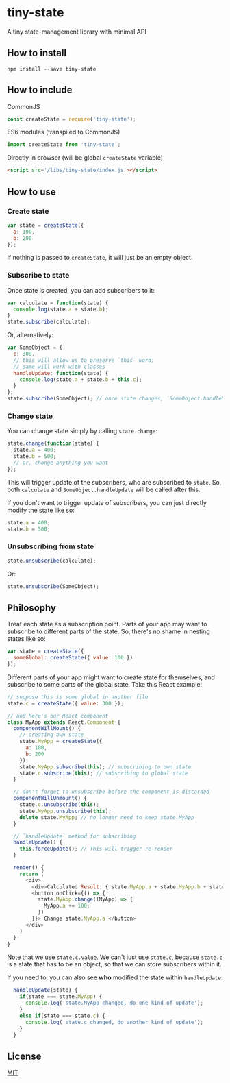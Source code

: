 # tiny-state

A tiny state-management library with minimal API

## How to install

`npm install --save tiny-state`

## How to include

CommonJS

```javascript
const createState = require('tiny-state');
```

ES6 modules (transpiled to CommonJS)

```javascript
import createState from 'tiny-state';
```

Directly in browser (will be global `createState` variable)

```html
<script src='/libs/tiny-state/index.js'></script>
```

## How to use

### Create state

```javascript
var state = createState({
  a: 100,
  b: 200
});
```

If nothing is passed to `createState`, it will just be an empty object.

### Subscribe to state

Once state is created, you can add subscribers to it:

```javascript
var calculate = function(state) {
  console.log(state.a + state.b);
}
state.subscribe(calculate);
```

Or, alternatively:

```javascript
var SomeObject = {
  c: 300,
  // this will allow us to preserve `this` word;
  // same will work with classes
  handleUpdate: function(state) {
    console.log(state.a + state.b + this.c);
  }
};
state.subscribe(SomeObject); // once state changes, `SomeObject.handleUpdate` will be called
```

### Change state

You can change state simply by calling `state.change`:

```javascript
state.change(function(state) {
  state.a = 400;
  state.b = 500;
  // or, change anything you want
});
```

This will trigger update of the subscribers, who are subscribed to `state`. So, both `calculate` and `SomeObject.handleUpdate` will be called after this.

If you don't want to trigger update of subscribers, you can just directly modify the state like so:

```javascript
state.a = 400;
state.b = 500;
```

### Unsubscribing from state

```javascript
state.unsubscribe(calculate);
```

Or:

```javascript
state.unsubscribe(SomeObject);
```

## Philosophy

Treat each state as a subscription point. Parts of your app may want to subscribe to different parts of the state. So, there's no shame in nesting states like so:

```javascript
var state = createState({
  someGlobal: createState({ value: 100 })
});
```

Different parts of your app might want to create state for themselves, and subscribe to some parts of the global state. Take this React example:

```javascript
// suppose this is some global in another file
state.c = createState({ value: 300 });

// and here's our React component
class MyApp extends React.Component {
  componentWillMount() {
    // creating own state
    state.MyApp = createState({
      a: 100,
      b: 200
    });
    state.MyApp.subscribe(this); // subscribing to own state
    state.c.subscribe(this); // subscribing to global state
  }

  // don't forget to unsubscribe before the component is discarded
  componentWillUnmount() {
    state.c.unsubscribe(this);
    state.MyApp.unsubscribe(this);
    delete state.MyApp; // no longer need to keep state.MyApp
  }

  // `handleUpdate` method for subscribing
  handleUpdate() {
    this.forceUpdate(); // This will trigger re-render
  }

  render() {
    return (
      <div>
        <div>Calculated Result: { state.MyApp.a + state.MyApp.b + state.c.value }</div>
        <button onClick={() => {
          state.MyApp.change((MyApp) => {
            MyApp.a += 100;
          })
        }}> Change state.MyApp.a </button>
      </div>
    )
  }
}
```

Note that we use `state.c.value`. We can't just use `state.c`, because `state.c` is a state that has to be an object, so that we can store subscribers within it.

If you need to, you can also see **who** modified the state within `handleUpdate`:

```javascript
  handleUpdate(state) {
    if(state === state.MyApp) {
      console.log('state.MyApp changed, do one kind of update');
    }
    else if(state === state.c) {
      console.log('state.c changed, do another kind of update');
    }
  }
```

## License

[MIT](https://github.com/guitarino/tiny-state/blob/master/LICENSE)